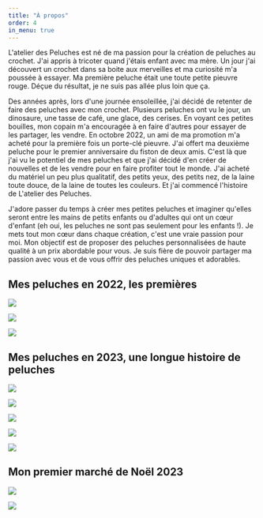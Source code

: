 ```yaml
---
title: "À propos"
order: 4
in_menu: true
---
```

L'atelier des Peluches est né de ma passion pour la création de peluches au crochet. J'ai appris à tricoter quand j'étais enfant avec ma mère. Un jour j'ai découvert un crochet dans sa boite aux merveilles et ma curiosité m'a poussée à essayer. Ma première peluche était une toute petite pieuvre rouge. Déçue du résultat, je ne suis pas allée plus loin que ça.                                                         

Des années après, lors d'une journée ensoleillée, j'ai décidé de retenter de faire des peluches avec mon crochet. Plusieurs peluches ont vu le jour, un dinosaure, une tasse de café, une glace, des cerises. En voyant ces petites bouilles, mon copain m'a encouragée à en faire d'autres pour essayer de les partager, les vendre. En octobre 2022, un ami de ma promotion m'a acheté pour la première fois un porte-clé pieuvre. J'ai offert ma deuxième peluche pour le premier anniversaire du fiston de deux amis. C'est là que j'ai vu le potentiel de mes peluches et que j'ai décidé d'en créer de nouvelles et de les vendre pour en faire profiter tout le monde.                                                                                                           J'ai acheté du matériel un peu plus qualitatif, des petits yeux, des petits nez, de la laine toute douce, de la laine de toutes les couleurs. Et j'ai commencé l'histoire de L'atelier des Peluches. 

J'adore passer du temps à créer mes petites peluches et imaginer qu'elles seront entre les mains de petits enfants ou d'adultes qui ont un cœur d'enfant (eh oui, les peluches ne sont pas seulement pour les enfants !). Je mets tout mon cœur dans chaque création, c'est une vraie passion pour moi.         Mon objectif est de proposer des peluches personnalisées de haute qualité à un prix abordable pour vous. Je suis fière de pouvoir partager ma passion avec vous et de vous offrir des peluches uniques et adorables.

## Mes peluches en 2022, les premières

![](https://assets.zyrosite.com/cdn-cgi/image/format=auto,w=283,h=284,fit=crop/YleLpZ9rZju12kMK/img_20230819_155107-mv05kPQOV4H1oZx1.jpg)

![](https://assets.zyrosite.com/cdn-cgi/image/format=auto,w=285,h=286,fit=crop,trim=0;150.94339622641508;0;1968.301886792453/YleLpZ9rZju12kMK/img_20230819_155049-A1a1ozNyy6tjaQ4Q.jpg)

![](https://assets.zyrosite.com/cdn-cgi/image/format=auto,w=287,h=288,fit=crop,trim=0;1800;0;318/YleLpZ9rZju12kMK/img_20230819_155049-A1a1ozNyy6tjaQ4Q.jpg)

## Mes peluches en 2023, une longue histoire de peluches

![](https://assets.zyrosite.com/cdn-cgi/image/format=auto,w=417,h=296,fit=crop/YleLpZ9rZju12kMK/img_20230818_220917-YZ9aW8GEvZCMz3Re.jpg)

![](https://assets.zyrosite.com/cdn-cgi/image/format=auto,w=307,h=308,fit=crop/YleLpZ9rZju12kMK/1704391608604-dOq7RzEleQHyerD5.jpg)

![](https://assets.zyrosite.com/cdn-cgi/image/format=auto,w=322,h=229,fit=crop,trim=270.5934065934066;157.84615384615387;744.131868131868;157.84615384615387/YleLpZ9rZju12kMK/img_20230902_143601-d953kRyeMXUZbNa1.jpg)

![](https://assets.zyrosite.com/cdn-cgi/image/format=auto,w=307,h=308,fit=crop/YleLpZ9rZju12kMK/img_20230818_220558-mk382vagZjSLNJnm.jpg)

![](https://assets.zyrosite.com/cdn-cgi/image/format=auto,w=322,h=229,fit=crop,trim=51.891891891891895;765.950177935943;142.7027027027027;791.914590747331/YleLpZ9rZju12kMK/img_20230818_220659-YNqO9B6gpLh22nLg.jpg)

## Mon premier marché de Noël 2023

![](https://assets.zyrosite.com/cdn-cgi/image/format=auto,w=544,h=308,fit=crop/YleLpZ9rZju12kMK/1704402634579-YrD6Kn6JO7uGDw3p.jpg)

![](https://assets.zyrosite.com/cdn-cgi/image/format=auto,w=544,h=308,fit=crop/YleLpZ9rZju12kMK/1704402634570-mjEQJM5v3LuqV572.jpg) 